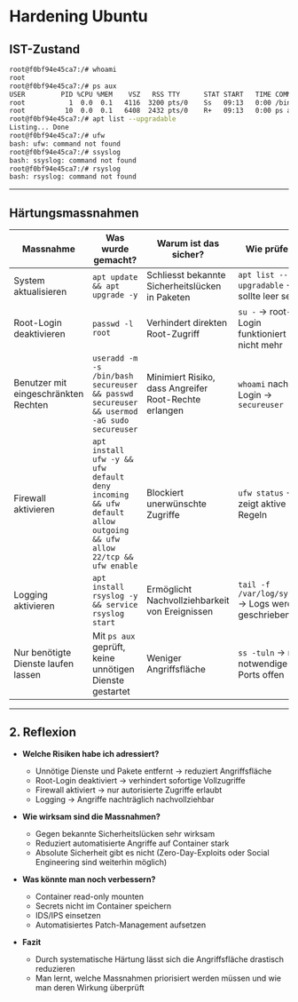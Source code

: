 # Hardening Ubuntu

## IST-Zustand

```bash
root@f0bf94e45ca7:/# whoami
root
root@f0bf94e45ca7:/# ps aux
USER         PID %CPU %MEM    VSZ   RSS TTY      STAT START   TIME COMMAND
root           1  0.0  0.1   4116  3200 pts/0    Ss   09:13   0:00 /bin/bash
root          10  0.0  0.1   6408  2432 pts/0    R+   09:13   0:00 ps aux
root@f0bf94e45ca7:/# apt list --upgradable
Listing... Done
root@f0bf94e45ca7:/# ufw
bash: ufw: command not found
root@f0bf94e45ca7:/# ssyslog
bash: ssyslog: command not found
root@f0bf94e45ca7:/# rsyslog
bash: rsyslog: command not found
```

---

## Härtungsmassnahmen

| Massnahme                             | Was wurde gemacht?                                                                                                | Warum ist das sicher?                                 | Wie prüfen?                                         |
| ------------------------------------ | ----------------------------------------------------------------------------------------------------------------- | ----------------------------------------------------- | --------------------------------------------------- |
| System aktualisieren                 | `apt update && apt upgrade -y`                                                                                    | Schliesst bekannte Sicherheitslücken in Paketen        | `apt list --upgradable` → sollte leer sein          |
| Root-Login deaktivieren              | `passwd -l root`                                                                                                  | Verhindert direkten Root-Zugriff                      | `su -` → root-Login funktioniert nicht mehr         |
| Benutzer mit eingeschränkten Rechten | `useradd -m -s /bin/bash secureuser && passwd secureuser && usermod -aG sudo secureuser`                          | Minimiert Risiko, dass Angreifer Root-Rechte erlangen | `whoami` nach Login → `secureuser`                  |
| Firewall aktivieren                  | `apt install ufw -y && ufw default deny incoming && ufw default allow outgoing && ufw allow 22/tcp && ufw enable` | Blockiert unerwünschte Zugriffe                       | `ufw status` → zeigt aktive Regeln                  |
| Logging aktivieren                   | `apt install rsyslog -y && service rsyslog start`                                                                 | Ermöglicht Nachvollziehbarkeit von Ereignissen        | `tail -f /var/log/syslog` → Logs werden geschrieben |
| Nur benötigte Dienste laufen lassen  | Mit `ps aux` geprüft, keine unnötigen Dienste gestartet                                                           | Weniger Angriffsfläche                                | `ss -tuln` → nur notwendige Ports offen             |

---

## 2. Reflexion

* **Welche Risiken habe ich adressiert?**

  * Unnötige Dienste und Pakete entfernt → reduziert Angriffsfläche
  * Root-Login deaktiviert → verhindert sofortige Vollzugriffe
  * Firewall aktiviert → nur autorisierte Zugriffe erlaubt
  * Logging → Angriffe nachträglich nachvollziehbar

* **Wie wirksam sind die Massnahmen?**

  * Gegen bekannte Sicherheitslücken sehr wirksam
  * Reduziert automatisierte Angriffe auf Container stark
  * Absolute Sicherheit gibt es nicht (Zero-Day-Exploits oder Social Engineering sind weiterhin möglich)

* **Was könnte man noch verbessern?**

  * Container read-only mounten
  * Secrets nicht im Container speichern
  * IDS/IPS einsetzen
  * Automatisiertes Patch-Management aufsetzen

* **Fazit**

  * Durch systematische Härtung lässt sich die Angriffsfläche drastisch reduzieren
  * Man lernt, welche Massnahmen priorisiert werden müssen und wie man deren Wirkung überprüft
